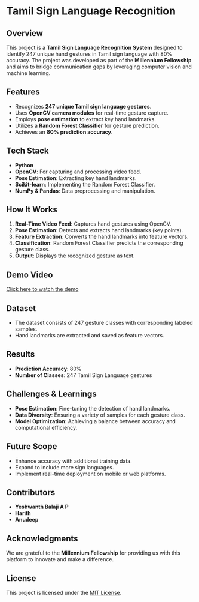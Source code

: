# Tamil Sign Language Recognition

## Overview
This project is a **Tamil Sign Language Recognition System** designed to identify 247 unique hand gestures in Tamil sign language with 80% accuracy. The project was developed as part of the **Millennium Fellowship** and aims to bridge communication gaps by leveraging computer vision and machine learning.

## Features
- Recognizes **247 unique Tamil sign language gestures**.
- Uses **OpenCV camera modules** for real-time gesture capture.
- Employs **pose estimation** to extract key hand landmarks.
- Utilizes a **Random Forest Classifier** for gesture prediction.
- Achieves an **80% prediction accuracy**.

## Tech Stack
- **Python**
- **OpenCV**: For capturing and processing video feed.
- **Pose Estimation**: Extracting key hand landmarks.
- **Scikit-learn**: Implementing the Random Forest Classifier.
- **NumPy & Pandas**: Data preprocessing and manipulation.

## How It Works
1. **Real-Time Video Feed**: Captures hand gestures using OpenCV.
2. **Pose Estimation**: Detects and extracts hand landmarks (key points).
3. **Feature Extraction**: Converts the hand landmarks into feature vectors.
4. **Classification**: Random Forest Classifier predicts the corresponding gesture class.
5. **Output**: Displays the recognized gesture as text.

## Demo Video
[Click here to watch the demo](vid/demo.mp4)


## Dataset
- The dataset consists of 247 gesture classes with corresponding labeled samples.
- Hand landmarks are extracted and saved as feature vectors.

## Results
- **Prediction Accuracy**: 80%
- **Number of Classes**: 247 Tamil Sign Language gestures

## Challenges & Learnings
- **Pose Estimation**: Fine-tuning the detection of hand landmarks.
- **Data Diversity**: Ensuring a variety of samples for each gesture class.
- **Model Optimization**: Achieving a balance between accuracy and computational efficiency.

## Future Scope
- Enhance accuracy with additional training data.
- Expand to include more sign languages.
- Implement real-time deployment on mobile or web platforms.

## Contributors
- **Yeshwanth Balaji A P**
- **Harith**
- **Anudeep**

## Acknowledgments
We are grateful to the **Millennium Fellowship** for providing us with this platform to innovate and make a difference.

## License
This project is licensed under the [MIT License](LICENSE).
